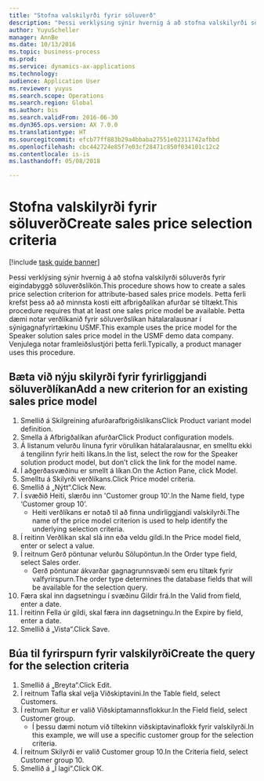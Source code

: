```yaml
--- 
title: "Stofna valskilyrði fyrir söluverð"
description: "Þessi verklýsing sýnir hvernig á að stofna valskilyrði söluverðs fyrir eigindabyggð söluverðslíkön."
author: YuyuScheller
manager: AnnBe
ms.date: 10/13/2016
ms.topic: business-process
ms.prod: 
ms.service: dynamics-ax-applications
ms.technology: 
audience: Application User
ms.reviewer: yuyus
ms.search.scope: Operations
ms.search.region: Global
ms.author: bis
ms.search.validFrom: 2016-06-30
ms.dyn365.ops.version: AX 7.0.0
ms.translationtype: HT
ms.sourcegitcommit: efcb77ff883b29a4bbaba27551e02311742afbbd
ms.openlocfilehash: cbc442724e85f7e03cf28471c850f034101c12c2
ms.contentlocale: is-is
ms.lasthandoff: 05/08/2018

---
```

# <a name="create-sales-price-selection-criteria"></a><span data-ttu-id="cb45a-103">Stofna valskilyrði fyrir söluverð</span><span class="sxs-lookup"><span data-stu-id="cb45a-103">Create sales price selection criteria</span></span>

[!include [task guide banner](../../includes/task-guide-banner.md)]

<span data-ttu-id="cb45a-104">Þessi verklýsing sýnir hvernig á að stofna valskilyrði söluverðs fyrir eigindabyggð söluverðslíkön.</span><span class="sxs-lookup"><span data-stu-id="cb45a-104">This procedure shows how to create a sales price selection criterion for attribute-based sales price models.</span></span> <span data-ttu-id="cb45a-105">Þetta ferli krefst þess að að minnsta kosti eitt afbrigðalíkan afurðar sé tiltækt.</span><span class="sxs-lookup"><span data-stu-id="cb45a-105">This procedure requires that at least one sales price model be available.</span></span> <span data-ttu-id="cb45a-106">Þetta dæmi notar verðlíkanið fyrir söluverðslíkan hátalaralausnar í sýnigagnafyrirtækinu USMF.</span><span class="sxs-lookup"><span data-stu-id="cb45a-106">This example uses the price model for the Speaker solution sales price model in the USMF demo data company.</span></span> <span data-ttu-id="cb45a-107">Venjulega notar framleiðslustjóri þetta ferli.</span><span class="sxs-lookup"><span data-stu-id="cb45a-107">Typically, a product manager uses this procedure.</span></span>


## <a name="add-a-new-criterion-for-an-existing-sales-price-model"></a><span data-ttu-id="cb45a-108">Bæta við nýju skilyrði fyrir fyrirliggjandi söluverðlíkan</span><span class="sxs-lookup"><span data-stu-id="cb45a-108">Add a new criterion for an existing sales price model</span></span>
1. <span data-ttu-id="cb45a-109">Smellið á Skilgreining afurðarafbrigðislíkans</span><span class="sxs-lookup"><span data-stu-id="cb45a-109">Click Product variant model definition.</span></span>
2. <span data-ttu-id="cb45a-110">Smella á Afbrigðalíkan afurðar</span><span class="sxs-lookup"><span data-stu-id="cb45a-110">Click Product configuration models.</span></span>
3. <span data-ttu-id="cb45a-111">Á listanum velurðu línuna fyrir vörulíkan hátalaralausnar, en smelltu ekki á tengilinn fyrir heiti líkans.</span><span class="sxs-lookup"><span data-stu-id="cb45a-111">In the list, select the row for the Speaker solution product model, but don’t click the link for the model name.</span></span>
4. <span data-ttu-id="cb45a-112">Í aðgerðasvæðinu er smellt á líkan.</span><span class="sxs-lookup"><span data-stu-id="cb45a-112">On the Action Pane, click Model.</span></span>
5. <span data-ttu-id="cb45a-113">Smelltu á Skilyrði verðlíkans.</span><span class="sxs-lookup"><span data-stu-id="cb45a-113">Click Price model criteria.</span></span>
6. <span data-ttu-id="cb45a-114">Smellið á „Nýtt“.</span><span class="sxs-lookup"><span data-stu-id="cb45a-114">Click New.</span></span>
7. <span data-ttu-id="cb45a-115">Í svæðið Heiti, slærðu inn 'Customer group 10'.</span><span class="sxs-lookup"><span data-stu-id="cb45a-115">In the Name field, type ‘Customer group 10’.</span></span>
    * <span data-ttu-id="cb45a-116">Heiti verðlíkans er notað til að finna undirliggjandi valskilyrði.</span><span class="sxs-lookup"><span data-stu-id="cb45a-116">The name of the price model criterion is used to help identify the underlying selection criteria.</span></span>  
8. <span data-ttu-id="cb45a-117">Í reitinn Verðlíkan skal slá inn eða veldu gildi.</span><span class="sxs-lookup"><span data-stu-id="cb45a-117">In the Price model field, enter or select a value.</span></span>
9. <span data-ttu-id="cb45a-118">Í reitnum Gerð pöntunar velurðu Sölupöntun.</span><span class="sxs-lookup"><span data-stu-id="cb45a-118">In the Order type field, select Sales order.</span></span>
    * <span data-ttu-id="cb45a-119">Gerð pöntunar ákvarðar gagnagrunnsvæði sem eru tiltæk fyrir valfyrirspurn.</span><span class="sxs-lookup"><span data-stu-id="cb45a-119">The order type determines the database fields that will be available for the selection query.</span></span>  
10. <span data-ttu-id="cb45a-120">Færa skal inn dagsetningu í svæðinu Gildir frá.</span><span class="sxs-lookup"><span data-stu-id="cb45a-120">In the Valid from field, enter a date.</span></span>
11. <span data-ttu-id="cb45a-121">Í reitinn Fella úr gildi, skal færa inn dagsetningu.</span><span class="sxs-lookup"><span data-stu-id="cb45a-121">In the Expire by field, enter a date.</span></span>
12. <span data-ttu-id="cb45a-122">Smellið á „Vista“.</span><span class="sxs-lookup"><span data-stu-id="cb45a-122">Click Save.</span></span>

## <a name="create-the-query-for-the-selection-criteria"></a><span data-ttu-id="cb45a-123">Búa til fyrirspurn fyrir valskilyrði</span><span class="sxs-lookup"><span data-stu-id="cb45a-123">Create the query for the selection criteria</span></span>
1. <span data-ttu-id="cb45a-124">Smellið á „Breyta“.</span><span class="sxs-lookup"><span data-stu-id="cb45a-124">Click Edit.</span></span>
2. <span data-ttu-id="cb45a-125">Í reitnum Tafla skal velja Viðskiptavini.</span><span class="sxs-lookup"><span data-stu-id="cb45a-125">In the Table field, select Customers.</span></span> 
3. <span data-ttu-id="cb45a-126">Í reitnum Reitur er valið Viðskiptamannsflokkur.</span><span class="sxs-lookup"><span data-stu-id="cb45a-126">In the Field field, select Customer group.</span></span>
    * <span data-ttu-id="cb45a-127">Í þessu dæmi notum við tiltekinn viðskiptavinaflokk fyrir valskilyrði.</span><span class="sxs-lookup"><span data-stu-id="cb45a-127">In this example, we will use a specific customer group for the selection criteria.</span></span>  
4. <span data-ttu-id="cb45a-128">Í reitnum Skilyrði er valið Customer group 10.</span><span class="sxs-lookup"><span data-stu-id="cb45a-128">In the Criteria field, select Customer group 10.</span></span> 
5. <span data-ttu-id="cb45a-129">Smellið á „Í lagi“.</span><span class="sxs-lookup"><span data-stu-id="cb45a-129">Click OK.</span></span>


